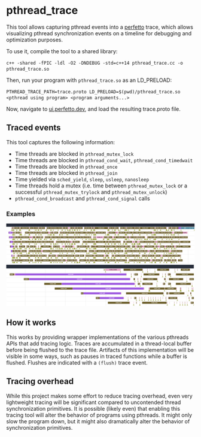 # pthread_trace
This tool allows capturing pthread events into a [perfetto](https://perfetto.dev/) trace, which allows visualizing pthread synchronization events on a timeline for debugging and optimization purposes.

To use it, compile the tool to a shared library:
```
c++ -shared -fPIC -ldl -O2 -DNDEBUG -std=c++14 pthread_trace.cc -o pthread_trace.so
```

Then, run your program with `pthread_trace.so` as an LD_PRELOAD:
```
PTHREAD_TRACE_PATH=trace.proto LD_PRELOAD=$(pwd)/pthread_trace.so <pthread using program> <program arguments...>
```

Now, navigate to [ui.perfetto.dev](https://ui.perfetto.dev), and load the resulting trace.proto file.

## Traced events
This tool captures the following information:
- Time threads are blocked in `pthread_mutex_lock`
- Time threads are blocked in `pthread_cond_wait`, `pthread_cond_timedwait`
- Time threads are blocked in `pthread_once`
- Time threads are blocked in `pthread_join`
- Time yielded via `sched_yield`, `sleep`, `usleep`, `nanosleep`
- Time threads hold a mutex (i.e. time between `pthread_mutex_lock` or a successful `pthread_mutex_trylock` and `pthread_mutex_unlock`)
- `pthread_cond_broadcast` and `pthread_cond_signal` calls

### Examples

![Example trace](example.png)
![Example zoomed](zoomed_example.png)

## How it works
This works by providing wrapper implementations of the various pthreads APIs that add tracing logic.
Traces are accumulated in a thread-local buffer before being flushed to the trace file.
Artifacts of this implementation will be visible in some ways, such as pauses in traced functions while a buffer is flushed.
Flushes are indicated with a `(flush)` trace event.

## Tracing overhead
While this project makes some effort to reduce tracing overhead, even very lightweight tracing will be significant compared to uncontended thread synchronization primitives.
It is possible (likely even) that enabling this tracing tool will alter the behavior of programs using pthreads.
It might only slow the program down, but it might also dramatically alter the behavior of synchronization primitives.
